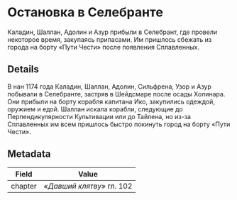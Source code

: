 # Остановка в Селебранте
Каладин, Шаллан, Адолин и Азур прибыли в Селебрант, где провели некоторое время, закупаясь припасами. Им пришлось сбежать из города на борту «Пути Чести» после появления Сплавленных.

## Details
В нан 1174 года Каладин, Шаллан, Адолин, Сильфрена, Узор и Азур побывали в Селебранте, застряв в Шейдсмаре после осады Холинара. Они прибыли на борту корабля капитана Ико, закупились одеждой, оружием и едой. Шаллан искала корабли, следующие до Перпендикулярности Культивации или до Тайлена, но из-за Сплавленных им всем пришлось быстро покинуть город на борту «Пути Чести».

## Metadata
| Field | Value |
| ----- | ----- |
| chapter | *«Давший клятву»* гл. 102 |
